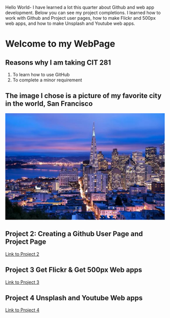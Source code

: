 Hello World- I have learned a lot this quarter about Github and web app development. Below you can see my project completions. I learned how to work with Github and Project user pages, how to make Flickr and 500px web apps, and how to make Unsplash and Youtube web apps.

# Welcome to my WebPage

## Reasons why I am taking CIT 281
1. To learn how to use GitHub
2. To complete a minor requirement

## The image I chose is a picture of my favorite city in the world, San Francisco
![San Francisco](culture-and-cocktails.jpg)


## Project 2: Creating a Github User Page and Project Page
[Link to Project 2](https://uo-cit.github.io/p2-17S-cdoyle650/)

## Project 3 Get Flickr & Get 500px Web apps
[Link to Project 3](https://uo-cit.github.io/p3-17s-cdoyle650/)

## Project 4 Unsplash and Youtube Web apps
[Link to Project 4](https://uo-cit.github.io/p4-17s-cdoyle650/)
